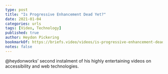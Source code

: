 ```yaml
---
type: post
title: "Is Progressive Enhancement Dead Yet?"
date: 2021-01-04
categories: urls
tags: [Video, Technology]
published: true
author: Heydon Pickering
bookmarkOf: https://briefs.video/videos/is-progressive-enhancement-dead-yet/
notes: false
---
```


@heydonworks’ second instalment of his highly entertaining videos on accessibility and web technologies.